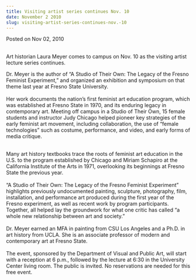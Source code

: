 ```yaml
---
title: Visiting artist series continues Nov. 10
date: November 2 2010
slug: visiting-artist-series-continues-nov.-10
---
```





<span class="date">Posted on Nov 02, 2010    </span>
<p><br>
Art historian Laura Meyer comes to campus on Nov. 10 as the
visiting artist lecture series continues.</br></p>
<p>Dr. Meyer is the author of &#x201C;A Studio of Their Own: The Legacy of
the Fresno Feminist Experiment,&#x201D; and organized an exhibition and
symposium on that theme last year at Fresno State University.<br>
<br>
Her work documents the nation&#x2019;s first feminist art education
program, which was established at Fresno State in 1970, and its
enduring legacy in contemporary art. Meeting off campus in a Studio
of Their Own, 15 female students and instructor Judy Chicago helped
pioneer key strategies of the early feminist art movement,
including collaboration, the use of &#x201C;female technologies&#x201D; such as
costume, performance, and video, and early forms of media
critique.</br></br></p>
<p>Many art history textbooks trace the roots of feminist art
education in the U.S. to the program established by Chicago and
Miriam Schapiro at the California Institute of the Arts in 1971,
overlooking its beginnings at Fresno State the previous year.<br>
<br>
&#x201C;A Studio of Their Own: The Legacy of the Fresno Feminist
Experiment&#x201D; highlights previously undocumented painting, sculpture,
photography, film, installation, and performance art produced
during the first year of the Fresno experiment, as well as recent
work by program participants. Together, all helped lay the
groundwork for what one critic has called &#x201C;a whole new relationship
between art and society.&#x201D;<br>
<br>
Dr. Meyer earned an MFA in painting from CSU Los Angeles and a
Ph.D. in art history from UCLA. She is an associate professor of
modern and contemporary art at Fresno State.<br>
<br>
The event, sponsored by the Department of Visual and Public Art,
will start with a reception at 6 p.m., followed by the lecture at
6:30 in the University Center living room. The public is invited.
No reservations are needed for this free event.</br></br></br></br></br></br></p>





